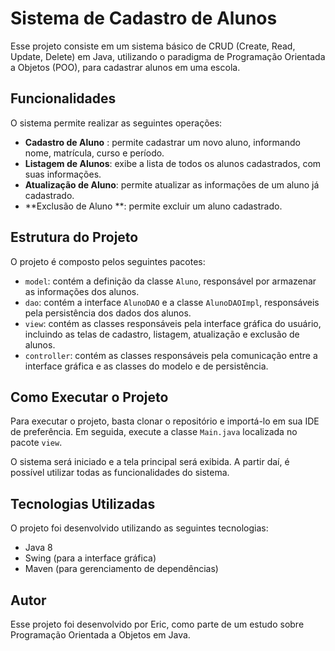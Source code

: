 # Sistema de Cadastro de Alunos
Esse projeto consiste em um sistema básico de CRUD (Create, Read, Update, Delete) em Java, utilizando o paradigma de Programação Orientada a Objetos (POO), para cadastrar alunos em uma escola.

## Funcionalidades
O sistema permite realizar as seguintes operações:

- **Cadastro de Aluno** : permite cadastrar um novo aluno, informando nome, matrícula, curso e período.
- **Listagem de Alunos**: exibe a lista de todos os alunos cadastrados, com suas informações.
- **Atualização de Aluno**: permite atualizar as informações de um aluno já cadastrado.
- **Exclusão de Aluno **: permite excluir um aluno cadastrado.
## Estrutura do Projeto
O projeto é composto pelos seguintes pacotes:

- `model`: contém a definição da classe `Aluno`, responsável por armazenar as informações dos alunos.
- `dao`: contém a interface `AlunoDAO` e a classe `AlunoDAOImpl`, responsáveis pela persistência dos dados dos alunos.
- `view`: contém as classes responsáveis pela interface gráfica do usuário, incluindo as telas de cadastro, listagem, atualização e exclusão de alunos.
- `controller`: contém as classes responsáveis pela comunicação entre a interface gráfica e as classes do modelo e de persistência.
## Como Executar o Projeto
Para executar o projeto, basta clonar o repositório e importá-lo em sua IDE de preferência. Em seguida, execute a classe `Main.java` localizada no pacote `view`.

O sistema será iniciado e a tela principal será exibida. A partir daí, é possível utilizar todas as funcionalidades do sistema.

## Tecnologias Utilizadas
O projeto foi desenvolvido utilizando as seguintes tecnologias:

- Java 8
- Swing (para a interface gráfica)
- Maven (para gerenciamento de dependências)
## Autor
Esse projeto foi desenvolvido por Eric, como parte de um estudo sobre Programação Orientada a Objetos em Java.
